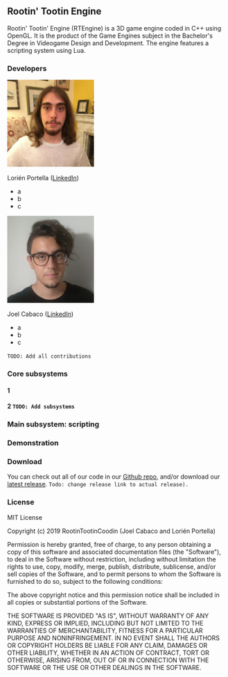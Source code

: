 ## Rootin' Tootin Engine

Rootin' Tootin' Engine (RTEngine) is a 3D game engine coded in C++ using OpenGL. It is the product of the Game Engines subject in the Bachelor's Degree in Videogame Design and Development. The engine features a scripting system using Lua.

### Developers

<img src="/0.jfif" alt="Lorién Portella" width="200"/>

Lorién Portella ([LinkedIn](https://www.linkedin.com/in/lorien-portella-2144b2159/))

- a
- b
- c

<img src="/1.jpeg" alt="Joel Cabaco" width="200"/>

Joel Cabaco ([LinkedIn](https://www.linkedin.com/in/joel-cabaco-6074a8160/))

- a
- b
- c

``TODO: Add all contributions``

### Core subsystems

#### 1

#### 2 ``TODO: Add subsystems``

### Main subsystem: scripting

### Demonstration

### Download

You can check out all of our code in our [Github repo](https://github.com/RootinTootinCoodin/RTEngine), and/or download our [latest release](https://github.com/RootinTootinCoodin/RTEngine). ``Todo: change release link to actual release).``

### License

MIT License

Copyright (c) 2019 RootinTootinCoodin (Joel Cabaco and Lorién Portella)

Permission is hereby granted, free of charge, to any person obtaining a copy
of this software and associated documentation files (the "Software"), to deal
in the Software without restriction, including without limitation the rights
to use, copy, modify, merge, publish, distribute, sublicense, and/or sell
copies of the Software, and to permit persons to whom the Software is
furnished to do so, subject to the following conditions:

The above copyright notice and this permission notice shall be included in all
copies or substantial portions of the Software.

THE SOFTWARE IS PROVIDED "AS IS", WITHOUT WARRANTY OF ANY KIND, EXPRESS OR
IMPLIED, INCLUDING BUT NOT LIMITED TO THE WARRANTIES OF MERCHANTABILITY,
FITNESS FOR A PARTICULAR PURPOSE AND NONINFRINGEMENT. IN NO EVENT SHALL THE
AUTHORS OR COPYRIGHT HOLDERS BE LIABLE FOR ANY CLAIM, DAMAGES OR OTHER
LIABILITY, WHETHER IN AN ACTION OF CONTRACT, TORT OR OTHERWISE, ARISING FROM,
OUT OF OR IN CONNECTION WITH THE SOFTWARE OR THE USE OR OTHER DEALINGS IN THE
SOFTWARE.
